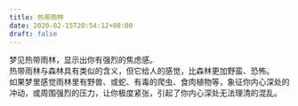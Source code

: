 ```yaml
---
title: 热带雨林
date: 2020-02-15T20:54:12+08:00
draft: false
---
```


梦见热带雨林，显示出你有强烈的焦虑感。<br>
热带雨林与森林具有类似的含义，但它给人的感觉，比森林更加野蛮、恐怖。<br>
如果梦里感觉雨林里有野兽、或蛇、有毒的爬虫、食肉植物等，象征你内心深处的冲动，或周围强烈的压力，让你极度紧张，引起了你内心深处无法理清的混乱。<br>
